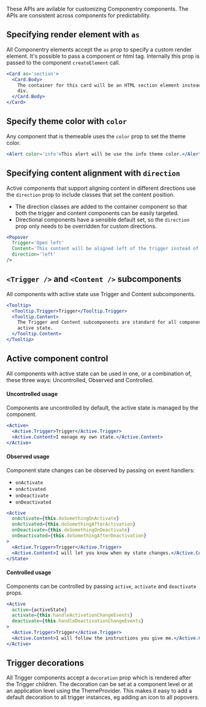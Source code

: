 These APIs are avilable for customizing Componentry components. The APIs are
consistent across components for predictability.

## Specifying render element with `as`

All Componentry elements accept the `as` prop to specify a custom render
element. It's possible to pass a component or html tag. Internally this prop is
passed to the component `createElement` call.

```jsx
<Card as='section'>
  <Card.Body>
    The container for this card will be an HTML section element instead of a
    div.
  </Card.Body>
</Card>
```

## Specify theme color with `color`

Any component that is themeable uses the `color` prop to set the theme color.

```jsx
<Alert color='info'>This alert will be use the info theme color.</Alert>
```

## Specifying content alignment with `direction`

Active components that support aligning content in different directions use the
`direction` prop to include classes that set the content position.

- The direction classes are added to the container component so that both the
  trigger and content components can be easily targeted.
- Directional components have a sensible default set, so the `direction` prop
  only needs to be overridden for custom directions.

```jsx
<Popover
  Trigger='Open left'
  Content='This content will be aligned left of the trigger instead of right.'
  direction='left'
/>
```

## `<Trigger />` and `<Content />` subcomponents

All components with active state use Trigger and Content subcomponents.

```jsx
<Tooltip>
  <Tooltip.Trigger>Trigger</Tooltip.Trigger>
  <Tooltip.Content>
    The Trigger and Content subcomponents are standard for all components with
    active state.
  </Tooltip.Content>
</Tooltip>
```

## Active component control

<p className="lead">
  All components with active state can be used in one, or a combination of,
  these three ways: Uncontrolled, Observed and Controlled.
</p>

#### Uncontrolled usage

Components are uncontrolled by default, the active state is managed by the
component.

```jsx
<Active>
  <Active.Trigger>Trigger</Active.Trigger>
  <Active.Content>I manage my own state.</Active.Content>
</Active>
```

#### Observed usage

Component state changes can be observed by passing on event handlers:

- `onActivate`
- `onActivated`
- `onDeactivate`
- `onDeactivated`

```jsx
<Active
  onActivate={this.doSomethingOnActivate}
  onActivated={this.doSomethingAfterActivation}
  onDeactivate={this.doSomethingOnDeactivate}
  onDeactivated={this.doSomethingAfterDeactivation}
>
  <Active.Trigger>Trigger</Active.Trigger>
  <Active.Content>I will let you know when my state changes.</Active.Content>
</State>
```

#### Controlled usage

Components can be controlled by passing `active`, `activate` and `deactivate`
props.

```jsx
<Active
  active={activeState}
  activate={this.handleActivationChangeEvents}
  deactivate={this.handleDeactivationChangeEvents}
>
  <Active.Trigger>Trigger</Active.Trigger>
  <Active.Content>I will follow the instructions you give me.</Active.Content>
</Active>
```

## Trigger decorations

All Trigger components accept a `decoration` prop which is rendered after the
Trigger children. The decoration can be set at a component level or at an
application level using the ThemeProvider. This makes it easy to add a default
decoration to all trigger instances, eg adding an icon to all popovers.
